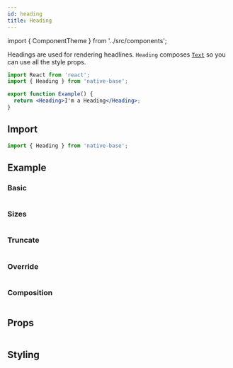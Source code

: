 ```yaml
---
id: heading
title: Heading
---
```


import { ComponentTheme } from '../src/components';

Headings are used for rendering headlines. `Heading` composes [`Text`](/text) so you can use all the style props.

```jsx isShowcase
import React from 'react';
import { Heading } from 'native-base';

export function Example() {
  return <Heading>I'm a Heading</Heading>;
}
```

## Import

```jsx
import { Heading } from 'native-base';
```

## Example

### Basic

```ComponentSnackPlayer path=components,primitives,Heading,Basic.tsx

```

### Sizes

```ComponentSnackPlayer path=components,primitives,Heading,Sizes.tsx

```

### Truncate

```ComponentSnackPlayer path=components,primitives,Heading,Truncate.tsx

```

### Override

```ComponentSnackPlayer path=components,primitives,Heading,OverridenStyle.tsx

```

### Composition

```ComponentSnackPlayer path=components,primitives,Heading,Composition.tsx

```

## Props

```ComponentPropTable path=primitives,Heading,index.tsx

```

## Styling

<ComponentTheme name="heading" fileName="heading" />
